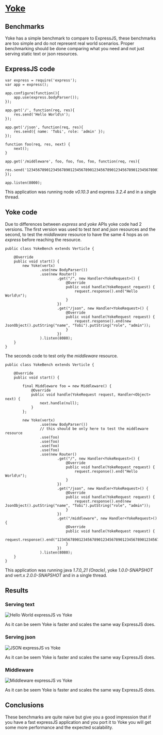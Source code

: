 # [Yoke](/)

## Benchmarks

Yoke has a simple benchmark to compare to ExpressJS, these benchmarks are too simple and do not represent real world
scenarios. Proper benchmarking should be done comparing what you need and not just serving static text or json
resources.

## ExpressJS code

~~~~~~~~~~~~~~~~~~~~~~~~~~~~~~~~~~~~~~~~~~ {.javascript}
var express = require('express');
var app = express();

app.configure(function(){
    app.use(express.bodyParser());
});

app.get('/', function(req, res){
    res.send('Hello World\n');
});

app.get('/json', function(req, res){
    res.send({ name: 'Tobi', role: 'admin' });
});

function foo(req, res, next) {
    next();
}

app.get('/middleware', foo, foo, foo, foo, function(req, res){
    res.send('1234567890123456789012345678901234567890123456789012345678901234567890123456789012345678901234567890');
});

app.listen(8000);
~~~~~~~~~~~~~~~~~~~~~~~~~~~~~~~~~~~~~~~~~~

This application was running node *v0.10.3* and express *3.2.4* and in a single thread.


## Yoke code

Due to differences between *express* and *yoke* APIs yoke code had 2 versions. The first version was used to test *text*
and *json* resources and the second, to test the *middleware* resource to have the same 4 hops as on *express* before
reaching the resource.

~~~~~~~~~~~~~~~~~~~~~~~~~~~~~~~~~~~~~~~~~~ {.java}
public class YokeBench extends Verticle {

    @Override
    public void start() {
        new Yoke(vertx)
                .use(new BodyParser())
                .use(new Router()
                        .get("/", new Handler<YokeRequest>() {
                            @Override
                            public void handle(YokeRequest request) {
                                request.response().end("Hello World\n");
                            }
                        })
                        .get("/json", new Handler<YokeRequest>() {
                            @Override
                            public void handle(YokeRequest request) {
                                request.response().end(new JsonObject().putString("name", "Tobi").putString("role", "admin"));
                            }
                        })
                ).listen(8080);
    }
}
~~~~~~~~~~~~~~~~~~~~~~~~~~~~~~~~~~~~~~~~~~

The seconds code to test only the *middleware* resource.

~~~~~~~~~~~~~~~~~~~~~~~~~~~~~~~~~~~~~~~~~~ {.java}
public class YokeBench extends Verticle {

    @Override
    public void start() {

        final Middleware foo = new Middleware() {
            @Override
            public void handle(YokeRequest request, Handler<Object> next) {
                next.handle(null);
            }
        };

        new Yoke(vertx)
                .use(new BodyParser())
                // this should be only here to test the middleware resource
                .use(foo)
                .use(foo)
                .use(foo)
                .use(foo)
                .use(new Router()
                        .get("/", new Handler<YokeRequest>() {
                            @Override
                            public void handle(YokeRequest request) {
                                request.response().end("Hello World\n");
                            }
                        })
                        .get("/json", new Handler<YokeRequest>() {
                            @Override
                            public void handle(YokeRequest request) {
                                request.response().end(new JsonObject().putString("name", "Tobi").putString("role", "admin"));
                            }
                        })
                        .get("/middleware", new Handler<YokeRequest>() {
                            @Override
                            public void handle(YokeRequest request) {
                                request.response().end("1234567890123456789012345678901234567890123456789012345678901234567890123456789012345678901234567890");
                            }
                        })
                ).listen(8080);
    }
}
~~~~~~~~~~~~~~~~~~~~~~~~~~~~~~~~~~~~~~~~~~

This application was running java *1.7.0_21 (Oracle)*, yoke *1.0.0-SNAPSHOT* and vert.x *2.0.0-SNAPSHOT* and in a single
thread.


## Results

### Serving text

![Hello World expressJS vs Yoke](text.jpg)

As it can be seem Yoke is faster and scales the same way ExpressJS does.

### Serving json

![JSON expressJS vs Yoke](json.jpg)

As it can be seem Yoke is faster and scales the same way ExpressJS does.

### Middleware

![Middleware expressJS vs Yoke](middleware.jpg)

As it can be seem Yoke is faster and scales the same way ExpressJS does.


## Conclusions

These benchmarks are quite naive but give you a good impression that if you have a fast expressJS application and you
port it to Yoke you will get some more performance and the expected scalability.